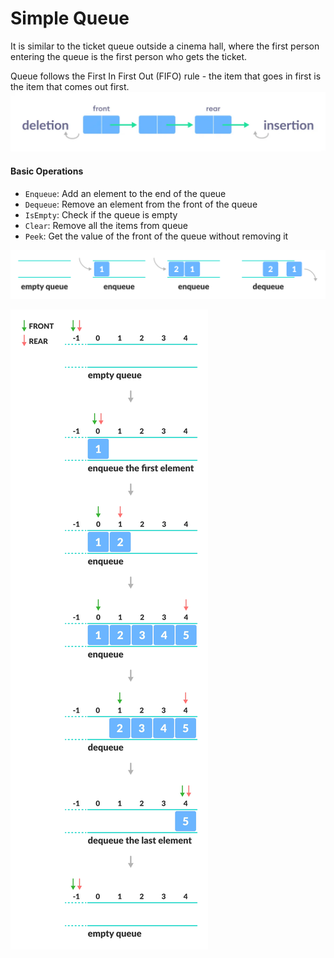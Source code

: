 # Simple Queue

It is similar to the ticket queue outside a cinema hall, where the first person entering the queue is the first person who gets the ticket.

Queue follows the First In First Out (FIFO) rule - the item that goes in first is the item that comes out first.
![Image](../../img/queue_0.webp)

#### Basic Operations

- `Enqueue`: Add an element to the end of the queue
- `Dequeue`: Remove an element from the front of the queue
- `IsEmpty`: Check if the queue is empty
- `Clear`: Remove all the items from queue
- `Peek`: Get the value of the front of the queue without removing it

![Image](../../img/queue.png)

![Image](../../img/queue_1.webp)
